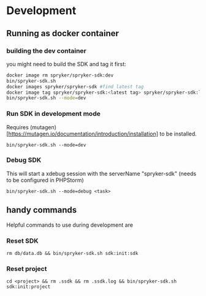 # Development

## Running as docker container

### building the dev container

you might need to build the SDK and tag it first:

```bash
docker image rm spryker/spryker-sdk:dev
bin/spryker-sdk.sh
docker images spryker/spryker-sdk #find latest tag
docker image tag spryker/spryker-sdk:<latest tag> spryker/spryker-sdk:latest
bin/spryker-sdk.sh --mode=dev
```

### Run SDK in development mode
Requires (mutagen)[https://mutagen.io/documentation/introduction/installation] to be installed.

`bin/spryker-sdk.sh --mode=dev`

### Debug SDK
This will start a xdebug session with the serverName "spryker-sdk" (needs to be configured in PHPStorm)

`bin/spryker-sdk.sh --mode=debug <task>`

## handy commands

Helpful commands to use during development are

### Reset SDK
`rm db/data.db && bin/spryker-sdk.sh sdk:init:sdk`

### Reset project
`cd <project> && rm .ssdk && rm .ssdk.log && bin/spryker-sdk.sh sdk:init:project`
